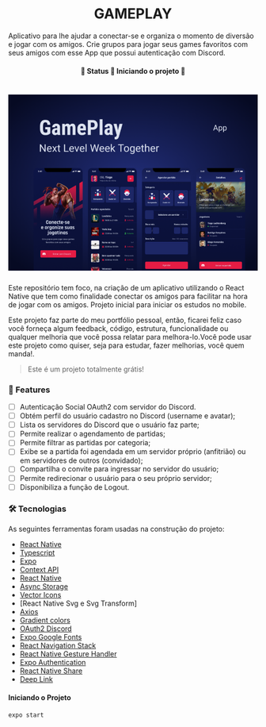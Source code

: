 <h1 align="center">GAMEPLAY</h1>
<p>Aplicativo para lhe ajudar a conectar-se e organiza o momento de diversão e jogar com os amigos. Crie grupos para jogar seus games favoritos com seus amigos com esse App que possui autenticação com Discord.</p>
<h4 align="center"> 
	🚧  Status 🚀 Iniciando o projeto  🚧
</h4>

<h1 align="center">
  <img alt="Imagem de inicio" title="#ImagemDoApp" src="assets/README.png" />
</h1>
<p text-align="justify">Este repositório tem foco, na criação de um aplicativo utilizando o React Native que tem como finalidade conectar os amigos para facilitar na hora de jogar com os amigos. Projeto inicial para iniciar os estudos no mobile.</p>
<p text-align="justify">Este projeto faz parte do meu portfólio pessoal, então, ficarei feliz caso você forneça algum feedback, código, estrutura, funcionalidade ou qualquer melhoria que você possa relatar para melhora-lo.Você pode usar este projeto como quiser, seja para estudar, fazer melhorias, você quem manda!.</p>

<blockquote>
Este é um projeto totalmente grátis!
</blockquote>

### 🏁 Features

- [ ] Autenticação Social OAuth2 com servidor do Discord.
- [ ] Obtém perfil do usuário cadastro no Discord (username e avatar);
- [ ] Lista os servidores do Discord que o usuário faz parte;
- [ ] Permite realizar o agendamento de partidas;
- [ ] Permite filtrar as partidas por categoria;
- [ ] Exibe se a partida foi agendada em um servidor próprio (anfitrião) ou em servidores de outros (convidado);
- [ ] Compartilha o convite para ingressar no servidor do usuário;
- [ ] Permite redirecionar o usuário para o seu próprio servidor;
- [ ] Disponibiliza a função de Logout.

### 🛠 Tecnologias
<p>As seguintes ferramentas foram usadas na construção do projeto:</p>

- [React Native](https://reactnative.dev/)
- [Typescript](https://www.typescriptlang.org/)
- [Expo](https://docs.expo.io/)
- [Context API](https://reactjs.org/docs/context.html)
- [React Native](https://reactnative.dev/)
- [Async Storage](https://reactnative.directory/?search=storage)
- [Vector Icons](https://www.vecteezy.com/free-vector/icons)
- [React Native Svg e Svg Transform]
- [Axios](https://axios-http.com/docs/intro)
- [Gradient colors](https://uigradients.com/#SlightOceanView)
- [OAuth2 Discord](https://discord.com/developers/docs/topics/oauth2)
- [Expo Google Fonts](https://docs.expo.io/guides/using-custom-fonts/)
- [React Navigation Stack](https://reactnavigation.org/docs/stack-navigator/)
- [React Native Gesture Handler](https://docs.swmansion.com/react-native-gesture-handler/docs/)
- [Expo Authentication](https://docs.expo.io/guides/authentication/)
- [React Native Share](https://www.npmjs.com/package/react-native-share)
- [Deep Link](https://developer.android.com/guide/navigation/navigation-deep-link) 

<h4>Iniciando o Projeto</h4>

```
expo start

```

